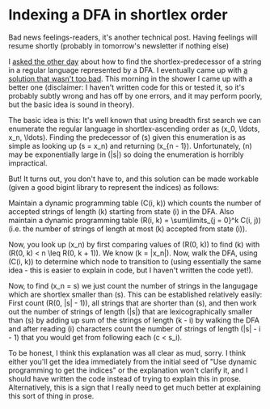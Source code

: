 # Indexing a DFA in shortlex order

Bad news feelings-readers, it's another technical post. Having feelings will resume shortly (probably in tomorrow's newsletter if nothing else)

I [asked the other day](https://twitter.com/DRMacIver/status/1278986162443636736) about how to find the shortlex-predecessor of a string in a regular language represented by a DFA. I eventually came up with [a solution that wasn't too bad](https://gist.github.com/DRMacIver/89a7a27b70bbb795748fd20d1ad50f82).
This morning in the shower I came up with a better one (disclaimer: I haven't written code for this or tested it, so it's probably subtly wrong and has off by one errors, and it may perform poorly, but the basic idea is sound in theory).

The basic idea is this: It's well known that using breadth first search we can enumerate the regular language in shortlex-ascending order as \(x_0, \ldots, x_n, \ldots\). Finding the predecessor of \(s\) given this enumeration is as simple as looking up \(s = x_n\) and returning \(x_{n - 1}\). Unfortunately, \(n\) may be exponentially large in \(|s|\) so doing the enumeration is horribly impractical.

But! It turns out, you don't have to, and this solution can be made workable (given a good bigint library to represent the indices) as follows:

Maintain a dynamic programming table \(C(i, k)\) which counts the number of accepted strings of length \(k\) starting from state \(i\) in the DFA. Also maintain a dynamic programming table \(R(i, k) = \sum\limits_{j = 0}^k C(i, j)\) (i.e. the number of strings of length at most \(k\) accepted from state \(i\)).

Now, you look up \(x_n\) by first comparing values of \(R(0, k)\) to find \(k\) with \(R(0, k) < n \leq R(0, k + 1)\).
We know \(k = |x_n|\). Now, walk the DFA, using \(C(i, k)\) to determine which node to transition to (using essentially the same idea - this is easier to explain in code, but I haven't written the code yet!).

Now, to find \(x_n = s\) we just count the number of strings in the langugage which are shortlex smaller than \(s\).
This can be established relatively easily: First count \(R(0, |s| - 1)\), all strings that are shorter than \(s\), and then work out the number of strings of length \(|s|\) that are lexicographically smaller than \(s\) by adding up sum of the strings of length \(k - i\) by walking the DFA and after reading \(i\) characters count the number of strings of length \(|s| - i - 1\) that you would get from following each \(c < s_i\).

To be honest, I think this explanation was all clear as mud, sorry. I think either you'll get the idea immediately from the initial seed of "Use dynamic programming to get the indices" or the explanation won't clarify it, and I should have written the code instead of trying to explain this in prose. Alternatively, this is a sign that I really need to get much better at explaining this sort of thing in prose. 
